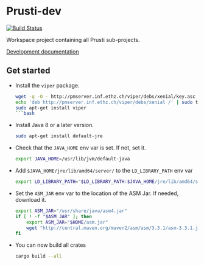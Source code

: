 Prusti-dev
==========

[![Build Status][build_badge]][build_status]

Workspace project containing all Prusti sub-projects.

[Development documentation][documentation]

[build_badge]: https://travis-ci.org/viperproject/prusti-dev.svg
[build_status]: https://travis-ci.org/viperproject/prusti-dev
[documentation]: https://viperproject.github.io/prusti-dev/


Get started
-----------

- Install the `viper` package.

    ```bash
    wget -q -O - http://pmserver.inf.ethz.ch/viper/debs/xenial/key.asc | sudo apt-key add -
    echo 'deb http://pmserver.inf.ethz.ch/viper/debs/xenial /' | sudo tee /etc/apt/sources.list.d/viper.list
    sudo apt-get install viper
    ```bash

- Install Java 8 or a later version.

    ```bash
    sudo apt-get install default-jre
    ```

- Check that the `JAVA_HOME` env var is set. If not, set it.

    ```bash
    export JAVA_HOME=/usr/lib/jvm/default-java
    ```

- Add `$JAVA_HOME/jre/lib/amd64/server/` to the `LD_LIBRARY_PATH` env var

    ```bash
    export LD_LIBRARY_PATH="$LD_LIBRARY_PATH:$JAVA_HOME/jre/lib/amd64/server/"
    ```

- Set the `ASM_JAR` env var to the location of the ASM Jar. If needed, download it.

    ```bash
    export ASM_JAR="/usr/share/java/asm4.jar"
    if [ ! -f "$ASM_JAR" ]; then
        export ASM_JAR="$HOME/asm.jar"
        wget "http://central.maven.org/maven2/asm/asm/3.3.1/asm-3.3.1.jar" -O "$ASM_JAR"
    fi
    ```

- You can now build all crates

    ```bash
    cargo build --all
    ```
